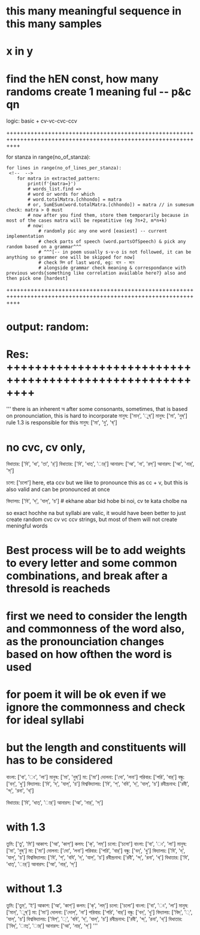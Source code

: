 # this many meaningful sequence in this many samples

# x in y

# find the hEN const, how many randoms create 1 meaning ful -- p&c qn

logic:
basic + cv-vc-cvc-ccv

++++++++++++++++++++++++++++++++++++++++++++++++++++++++++++++++++++++++++++++++++++++++++++++++++++++++++++++++

for stanza in range(no_of_stanza):

<!--  -->

    for lines in range(no_of_lines_per_stanza):
     <!--  -->
        for matra in extracted_pattern:
            print(f'{matra=}')
            # words_list.find =>
            # word or words for which
            # word.totalMatra.[chhondo] = matra
            # or, SumESum(word.totalMatra.[chhondo]) = matra // in sumesum check: matra > 0 must
            # now after you find them, store them temporarily because in most of the cases matra will be repeatitive (eg 7n+2, m*n+k)
            # now:
                # randomly pic any one word [easiest] -- current implementation
                # check parts of speech (word.partsOfSpeech) & pick any random based on a grammar^^^
                # ^^^[-- in poem usually s-v-o is not followed, it can be anything so grammer one will be skipped for now]
                # check মিল of last word, eg: বনে - মনে
                # alongside grammar check meaning & correspondance with previous words{something like correlation available here?} also and then pick one [hardest]

++++++++++++++++++++++++++++++++++++++++++++++++++++++++++++++++++++++++++++++++++++++++++++++++++++++++++++++++

# output: random:

# Res: ++++++++++++++++++++++++++++++++++++++++++++++++++++++++

'''
there is an inherent অ after some consonants, sometimes, that is based on pronounciation, this is hard to incorporate
মানুষ: ['মান্', 'ুষ্']
মানুষ: ['মা', 'নুষ্'] rule 1.3 is responsible for this
মানুষ: ['মা', 'নু', 'ষ্']

# no cvc, cv only,

বিধাতার: ['বি', 'ধা', 'তা', 'র্']
বিধাতার: ['বি', 'ধাত্', 'ার্']
আনারস: ['আ', 'না', 'রস্']
আনারস: ['আ', 'নার্', 'স্']

চলো: ['চলো'] here, eta ccv but we like to pronounce this as cc + v, but this is also valid and can be pronounced at once

বিদ্যালয়: ['বি', 'দ্', 'যাল্', 'য়'] # ekhane abar bid hobe bi noi, cv te kata cholbe na

so exact hochhe na but syllabi are valic, it would have been better to just create random cvc cv vc ccv strings,
but most of them will not create meningful words

# Best process will be to add weights to every letter and some common combinations, and break after a thresold is reacheds

# first we need to consider the length and commonness of the word also, as the pronounciation changes based on how ofthen the word is used

# for poem it will be ok even if we ignore the commonness and check for ideal syllabi

# but the length and constituents will has to be considered

বাংলা: ['বা', 'ং', 'লা']
মানুষ: ['মা', 'নুষ্']
মা: ['মা']
দোলনা: ['দো', 'লনা']
পরিবার: ['পরি', 'বার্']
বন্ধু: ['বন্', 'ধু']
বিদ্যালয়: ['বি', 'দ্', 'যাল্', 'য়']
বিশ্ববিদ্যালয়: ['বি', 'শ্', 'ববি', 'দ্', 'যাল্', 'য়']
রবীন্দ্রনাথ: ['রবী', 'ন্দ্', 'রনা', 'থ্']

বিধাতার: ['বি', 'ধাত্', 'ার্']
আনারস: ['আ', 'নার্', 'স্']

# with 1.3

তুমি: ['তু', 'মি']
আকাশ: ['আ', 'কাশ্']
কলম: ['ক্', 'লম্']
চলো: ['চলো']
বাংলা: ['বা', 'ং', 'লা']
মানুষ: ['মা', 'নুষ্']
মা: ['মা']
দোলনা: ['দো', 'লনা']
পরিবার: ['পরি', 'বার্']
বন্ধু: ['বন্', 'ধু']
বিদ্যালয়: ['বি', 'দ্', 'যাল্', 'য়']
বিশ্ববিদ্যালয়: ['বি', 'শ্', 'ববি', 'দ্', 'যাল্', 'য়']
রবীন্দ্রনাথ: ['রবী', 'ন্দ্', 'রনা', 'থ্']
বিধাতার: ['বি', 'ধাত্', 'ার্']
আনারস: ['আ', 'নার্', 'স্']

# without 1.3

তুমি: ['তুম্', 'ই']
আকাশ: ['আ', 'কাশ্']
কলম: ['ক্', 'লম্']
চলো: ['চলো']
বাংলা: ['বা', 'ং', 'লা']
মানুষ: ['মান্', 'ুষ্']
মা: ['মা']
দোলনা: ['দোল্', 'না']
পরিবার: ['পরি', 'বার্']
বন্ধু: ['বন্', 'ধু']
বিদ্যালয়: ['বিদ্', '্', 'যাল্', 'য়']
বিশ্ববিদ্যালয়: ['বিশ্', '্', 'ববি', 'দ্', 'যাল্', 'য়']
রবীন্দ্রনাথ: ['রবী', 'ন্দ্', 'রনা', 'থ্']
বিধাতার: ['বিধ্', 'াত্', 'ার্']
আনারস: ['আ', 'নার্', 'স্']
'''
